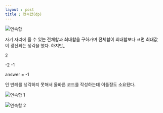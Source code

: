 ```yaml
---
layout : post
title : 연속합(dp)
---
```


![연속합](https://user-images.githubusercontent.com/78638160/137671348-17725283-dbf4-4576-97d8-84256b7b470a.PNG)

자기 자리에 올 수 있는 전체합과 최대합을 구하가며 전체합이 최대합보다 크면 최대값이 갱신되는 생각을 했다.
하지만,,

2

-2  -1

answer = -1

인 반례를 생각하지 못해서 올바른 코드를 작성하는데 이틀정도 소요됬다.



![연속합 1](https://user-images.githubusercontent.com/78638160/137671533-456f5e9c-500e-4c8d-a487-b1f7a6bc69d8.PNG)


![연속합 2](https://user-images.githubusercontent.com/78638160/137671548-c963b4fe-cfe7-42d1-99dc-29e8e116224f.PNG)
